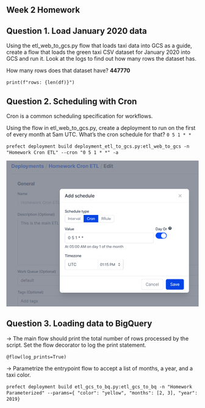 ## Week 2 Homework

## Question 1. Load January 2020 data
Using the etl_web_to_gcs.py flow that loads taxi data into GCS as a guide, create a flow that loads the green taxi CSV dataset for January 2020 into GCS and run it. Look at the logs to find out how many rows the dataset has.

How many rows does that dataset have? **447770**
```
print(f"rows: {len(df)}")
```
## Question 2. Scheduling with Cron
Cron is a common scheduling specification for workflows.

Using the flow in etl_web_to_gcs.py, create a deployment to run on the first of every month at 5am UTC. What’s the cron schedule for that? ``` 0 5 1 * * ```

```
prefect deployment build deployment_etl_to_gcs.py:etl_web_to_gcs -n "Homework Cron ETL" --cron "0 5 1 * *" -a
```

![Cron Task Result](cron_task.png "Cron Task Result")

## Question 3. Loading data to BigQuery

-> The main flow should print the total number of rows processed by the script. Set the flow decorator to log the print statement.
```
@flow(log_prints=True)
```

-> Parametrize the entrypoint flow to accept a list of months, a year, and a taxi color.
```
prefect deployment build etl_gcs_to_bq.py:etl_gcs_to_bq -n "Homework Parameterized" --params={ "color": "yellow", "months": [2, 3], "year": 2019}

```
